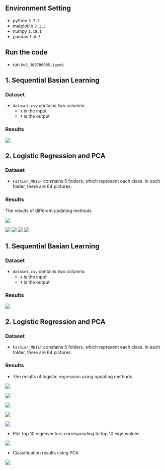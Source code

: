 ## Environment Setting
* python `3.7.7`
* matplotlib  `3.1.3`
*  numpy `1.18.1`
*  pandas `1.0.3`

## Run the code
* run `hw2_309706005.ipynb`

## 1. Sequential Basian Learning

### Dataset
* `dataset.csv` contains two columns:
    * `X` is the input
    * `T` is the output
### Results
![](https://i.imgur.com/RSPXd6v.png)


## 2. Logistic Regression and PCA

### Dataset
* `Fashion_MNIST` constains 5 folders, which represent each class. In each folder, there are 64 pictures.
### Results
The results of different updating methods

![](https://i.imgur.com/dYgyzfD.png)

![](https://i.imgur.com/nq0RKmw.png)
![](https://i.imgur.com/1eJNBA9.png)
![](https://i.imgur.com/Y5qgS4y.png)
![](https://i.imgur.com/tXLRXik.png)


## 1. Sequential Basian Learning

### Dataset
* `dataset.csv` contains two columns:
    * `X` is the input
    * `T` is the output
### Results
![](https://i.imgur.com/RSPXd6v.png)


## 2. Logistic Regression and PCA

### Dataset
* `Fashion_MNIST` constains 5 folders, which represent each class. In each folder, there are 64 pictures.
### Results
* The results of logistic regression using updating methods

![](https://i.imgur.com/dYgyzfD.png)

![](https://i.imgur.com/nq0RKmw.png)

![](https://i.imgur.com/1eJNBA9.png)

![](https://i.imgur.com/Y5qgS4y.png)

![](https://i.imgur.com/tXLRXik.png)

* Plot top 10 eigenvectors corresponding to top 10 eigenvalues

![](https://i.imgur.com/4Q5Ucs8.png)

* Classification results using PCA

![](https://i.imgur.com/tywkK8s.png)
